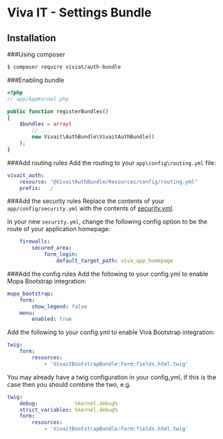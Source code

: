 Viva IT - Settings Bundle
============

Installation
------------
###Using composer
``` bash
$ composer require viviat/auth-bundle
```

###Enabling bundle
``` php
<?php
// app/AppKernel.php

public function registerBundles()
{
    $bundles = array(
        // ...
        new Vivait\AuthBundle\VivaitAuthBundle()
    );
}
```

###Add routing rules
Add the routing to your ```app\config\routing.yml``` file:
```yaml
vivait_auth:
    resource: "@VivaitAuthBundle/Resources/config/routing.yml"
    prefix:   /
```

###Add the security rules
Replace the contents of your ```app/config/security.yml``` with the contents of [security.yml](Resources/config/security.yml).

In your new ```security.yml```, change the following config option to be the route of your application homepage:
```yaml
    firewalls:
        secured_area:
            form_login:
                default_target_path: viva_app_homepage
```

###Add the config rules
Add the following to your config.yml to enable Mopa Bootstrap integration:
```yaml
mopa_bootstrap:
    form:
        show_legend: false
    menu:
        enabled: true
```

Add the following to your config.yml to enable Viva Bootstrap integration:
```yaml
twig:
    form:
        resources:
            - 'VivaitBootstrapBundle:Form:fields.html.twig'
```

You may already have a twig configuration in your config,yml, if this is the case then you should combine the two, e.g.

```yaml
twig:
    debug:            %kernel.debug%
    strict_variables: %kernel.debug%
    form:
        resources:
            - 'VivaitBootstrapBundle:Form:fields.html.twig'
```


